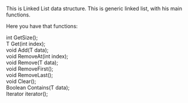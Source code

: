 This is Linked List data structure.
This is generic linked list, with his main functions. 

Here you have that functions:

int GetSize(); \
T Get(int index); \
void Add(T data); \
void RemoveAt(int index); \
void Remove(T data); \
void RemoveFirst(); \
void RemoveLast(); \
void Clear(); \
Boolean Contains(T data); \
Iterator<T> iterator();